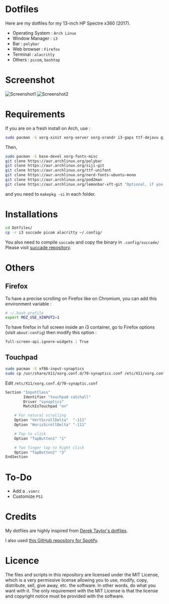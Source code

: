 # Dotfiles

Here are my dotfiles for my 13-inch HP Spectre x360 (2017).

- Operating System : ``Arch Linux``
- Window Manager : ``i3``
- Bar : ``polybar``
- Web browser : ``Firefox``
- Terminal : ``alacritty``
- Others : ``picom``, ``bashtop``

# Screenshot

![Screenshot1](/Screenshot_1.png?raw=true "My workspace")
![Screenshot2](/Screenshot_2.png?raw=true "My workspace")

# Requirements

If you are on a fresh install on Arch, use :

```bash
sudo pacman -S xorg-xinit xorg-server xorg-xrandr i3-gaps ttf-dejavu git base-devel dmenu ttf-ubuntu-font-family ttf-font-awesome python-pip archlinux-keyring xfce4-terminal firefox feh imagemagick xorg-xprop
```

Then,

```bash
sudo pacman -S base-devel xorg-fonts-misc
git clone https://aur.archlinux.org/polybar
git clone https://aur.archlinux.org/siji-git
git clone https://aur.archlinux.org/ttf-unifont
git clone https://aur.archlinux.org/nerd-fonts-ubuntu-mono
git clone https://aur.archlinux.org/pod2man
git clone https://aur.archlinux.org/lemonbar-xft-git "Optional, if you want to use lemonbar instead of polybar
```

and you need to ``makepkg -si`` in each folder.

# Installations

```bash
cd Dotfiles/
cp -r i3 succade picom alacritty ~/.config/
```

You also need to compile ``succade`` and copy the binary in ``.config/succade/``
Please visit [succade repository](https://github.com/domsson/succade).

# Others
## Firefox

To have a precise scrolling on Firefox like on Chromium,
you can add this environment variable :

```bash
# ~/.bash_profile
export MOZ_USE_XINPUT2=1
```

To have firefox in full screen inside an i3 container,
go to Firefox options (visit ``about:config``) then
modify this option :
```
full-screen-api.ignore-widgets : True
```

## Touchpad

```bash
sudo pacman -S xf86-input-synaptics
sudo cp /usr/share/X11/xorg.conf.d/70-synaptics.conf /etc/X11/xorg.conf.d
```

Edit ``/etc/X11/xorg.conf.d/70-synaptic.conf``

```bash
Section "InputClass"
        Identifier "touchpad catchall"
        Driver "synaptics"
        MatchIsTouchpad "on"

	# For natural scrolling
	Option "VertScrollDelta"  "-111"
	Option "HorizScrollDelta" "-111"

	# Tap to click
	Option "TapButton1" "1"

	# Two finger tap to Right click
	Option "TapButton2" "3"
EndSection
```

# To-Do

- Add a ``.vimrc``
- Customize ``PS1``


# Credits

My dotfiles are highly inspired from [Derek Taylor's dotfiles](https://gitlab.com/dwt1/dotfiles).

I also used [this GitHub repository for Spotify](https://github.com/Jvanrhijn/polybar-spotify).

# Licence

The files and scripts in this repository are licensed under the MIT License, which is a very permissive license allowing you to use, modify, copy, distribute, sell, give away, etc. the software. In other words, do what you want with it. The only requirement with the MIT License is that the license and copyright notice must be provided with the software.
